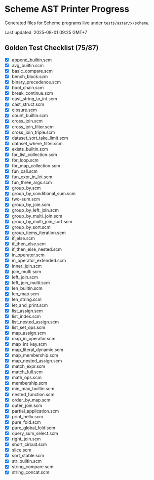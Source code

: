 # Scheme AST Printer Progress

Generated files for Scheme programs live under `tests/aster/x/scheme`.

Last updated: 2025-08-01 09:25 GMT+7

## Golden Test Checklist (75/87)
- [x] append_builtin.scm
- [x] avg_builtin.scm
- [x] basic_compare.scm
- [x] bench_block.scm
- [x] binary_precedence.scm
- [x] bool_chain.scm
- [x] break_continue.scm
- [x] cast_string_to_int.scm
- [x] cast_struct.scm
- [x] closure.scm
- [x] count_builtin.scm
- [x] cross_join.scm
- [x] cross_join_filter.scm
- [x] cross_join_triple.scm
- [x] dataset_sort_take_limit.scm
- [x] dataset_where_filter.scm
- [x] exists_builtin.scm
- [x] for_list_collection.scm
- [x] for_loop.scm
- [x] for_map_collection.scm
- [x] fun_call.scm
- [x] fun_expr_in_let.scm
- [x] fun_three_args.scm
- [x] group_by.scm
- [x] group_by_conditional_sum.scm
- [x] two-sum.scm
- [x] group_by_join.scm
- [x] group_by_left_join.scm
- [x] group_by_multi_join.scm
- [x] group_by_multi_join_sort.scm
- [x] group_by_sort.scm
- [x] group_items_iteration.scm
- [x] if_else.scm
- [x] if_then_else.scm
- [x] if_then_else_nested.scm
- [x] in_operator.scm
- [x] in_operator_extended.scm
- [x] inner_join.scm
- [x] join_multi.scm
- [x] left_join.scm
- [x] left_join_multi.scm
- [x] len_builtin.scm
- [x] len_map.scm
- [x] len_string.scm
- [x] let_and_print.scm
- [x] list_assign.scm
- [x] list_index.scm
- [x] list_nested_assign.scm
- [x] list_set_ops.scm
- [x] map_assign.scm
- [x] map_in_operator.scm
- [x] map_int_key.scm
- [x] map_literal_dynamic.scm
- [x] map_membership.scm
- [x] map_nested_assign.scm
- [x] match_expr.scm
- [x] match_full.scm
- [x] math_ops.scm
- [x] membership.scm
- [x] min_max_builtin.scm
- [x] nested_function.scm
- [x] order_by_map.scm
- [x] outer_join.scm
- [x] partial_application.scm
- [x] print_hello.scm
- [x] pure_fold.scm
- [x] pure_global_fold.scm
- [x] query_sum_select.scm
- [x] right_join.scm
- [x] short_circuit.scm
- [x] slice.scm
- [x] sort_stable.scm
- [x] str_builtin.scm
- [x] string_compare.scm
- [x] string_concat.scm
